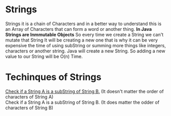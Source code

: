 # Strings 
Strings it is a chain of Characters and in a better way to understand this 
is an Array of Characters that can form a word or another thing.
**In Java Strings are Inmmutable Objects** So every time we create
a String we can't mutate that String It will be creating a new one
that is why it can be very expensive the time of using subString or 
summing more things like integers, characters or another string. Java
will create a new String. So adding a new value to our String will
be O(n) Time. 

# Techinques of Strings 
[Check if a String A is a subString of String B.](StringSubStringAnyOrder.md) (It doesn't
matter the order of characters of String A)   
Check if a String A is a subString of String B. (It does matter
the odder of characters of String B)